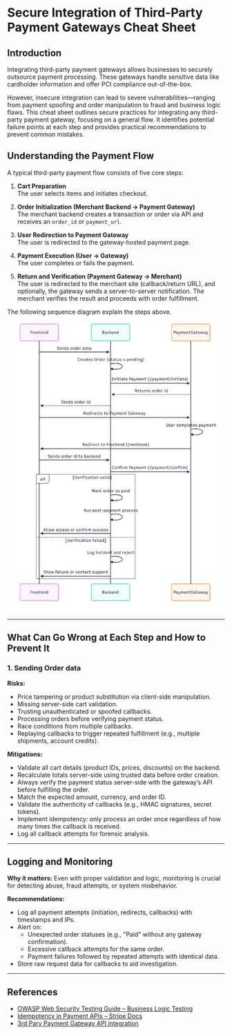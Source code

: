 # Secure Integration of Third-Party Payment Gateways Cheat Sheet

## Introduction

Integrating third-party payment gateways allows businesses to securely outsource payment processing. These gateways handle sensitive data like cardholder information and offer PCI compliance out-of-the-box.

However, insecure integration can lead to severe vulnerabilities—ranging from payment spoofing and order manipulation to fraud and business logic flaws. This cheat sheet outlines secure practices for integrating any third-party payment gateway, focusing on a general flow. It identifies potential failure points at each step and provides practical recommendations to prevent common mistakes.

## Understanding the Payment Flow

A typical third-party payment flow consists of five core steps:

1. **Cart Preparation**  
   The user selects items and initiates checkout.

2. **Order Initialization (Merchant Backend → Payment Gateway)**  
   The merchant backend creates a transaction or order via API and receives an `order_id` or `payment_url`.

3. **User Redirection to Payment Gateway**  
   The user is redirected to the gateway-hosted payment page.

4. **Payment Execution (User → Gateway)**  
   The user completes or fails the payment.

5. **Return and Verification (Payment Gateway → Merchant)**  
   The user is redirected to the merchant site (callback/return URL), and optionally, the gateway sends a server-to-server notification. The merchant verifies the result and proceeds with order fulfillment.

The following sequence diagram explain the steps above.

![Payment integration sequence flow](../assets/third_party_integration_workflow.png)

---

## What Can Go Wrong at Each Step and How to Prevent It

### 1. Sending Order data

**Risks:**

- Price tampering or product substitution via client-side manipulation.
- Missing server-side cart validation.
- Trusting unauthenticated or spoofed callbacks.
- Processing orders before verifying payment status.
- Race conditions from multiple callbacks.
- Replaying callbacks to trigger repeated fulfillment (e.g., multiple shipments, account credits).

**Mitigations:**

- Validate all cart details (product IDs, prices, discounts) on the backend.
- Recalculate totals server-side using trusted data before order creation.
- Always verify the payment status server-side with the gateway’s API before fulfilling the order.
- Match the expected amount, currency, and order ID.
- Validate the authenticity of callbacks (e.g., HMAC signatures, secret tokens).
- Implement idempotency: only process an order once regardless of how many times the callback is received.
- Log all callback attempts for forensic analysis.

---

## Logging and Monitoring

**Why it matters:**
Even with proper validation and logic, monitoring is crucial for detecting abuse, fraud attempts, or system misbehavior.

**Recommendations:**

- Log all payment attempts (initiation, redirects, callbacks) with timestamps and IPs.
- Alert on:
    - Unexpected order statuses (e.g., "Paid" without any gateway confirmation).
    - Excessive callback attempts for the same order.
    - Payment failures followed by repeated attempts with identical data.
- Store raw request data for callbacks to aid investigation.

---

## References

- [OWASP Web Security Testing Guide – Business Logic Testing](https://owasp.org/www-project-web-security-testing-guide/stable/4-Web_Application_Security_Testing/10-Business_Logic_Testing/10-Test-Payment-Functionality)
- [Idempotency in Payment APIs – Stripe Docs](https://stripe.com/docs/api/idempotent_requests)
- [3rd Pary Payment Gateway API integration](https://docs.konnect.network/docs/en/api-integration/intro)
